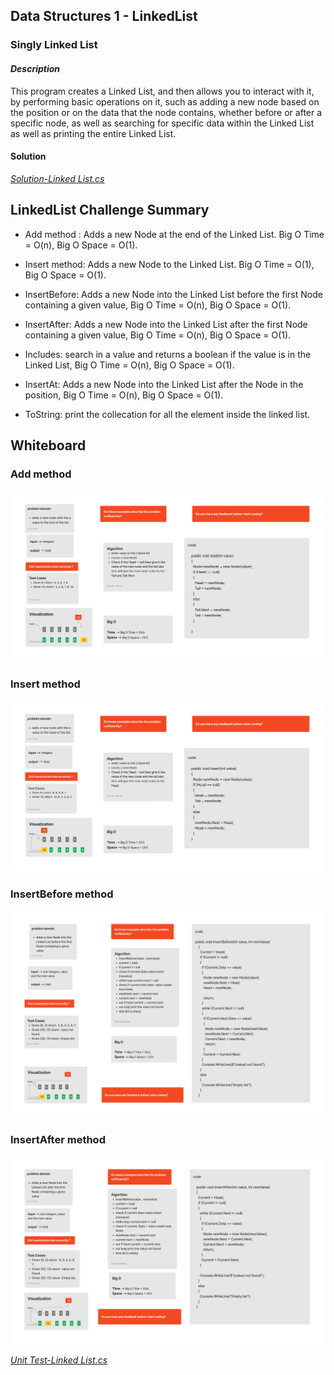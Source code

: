 



## Data Structures 1 - LinkedList
### Singly Linked List
#### ***Description***
This program creates a Linked List, and then allows you to interact with it, by performing basic operations on it, such as adding a new node based on the position or on the data that the node contains, whether before or after a specific node, as well as searching for specific data within the Linked List as well as printing the entire Linked List.
#### Solution
*[Solution-Linked List.cs](https://github.com/Ody950/data-structures-and-algorithms/blob/main/CodeChallenges/Code.Challenges3.cs)*

## LinkedList Challenge Summary

- Add method : Adds a new Node at the end of the Linked List. Big O Time = O(n), Big O Space = O(1).

- Insert method: Adds a new Node to the Linked List. Big O Time = O(1), Big O Space = O(1).

- InsertBefore: Adds a new Node into the Linked List before the first Node containing a given value, Big O Time = O(n), Big O Space = O(1).

- InsertAfter:	Adds a new Node into the Linked List after the first Node containing a given value, Big O Time = O(n), Big O Space = O(1).

- Includes: 	search in a value and returns a boolean if the value is in the Linked List, Big O Time = O(n), Big O Space = O(1).

- InsertAt: Adds a new Node into the Linked List after the  Node in the position, Big O Time = O(n), Big O Space = O(1).

- ToString:  print the collecation for all the element inside the linked list.
## Whiteboard

### Add method
<img src="./assets2/Add.jpg" style="width: 500px;">

### Insert method
<img src="./assets2/Insert.jpg" style="width: 500px;">

### InsertBefore method
<img src="./assets2/InsertB.jpg" style="width: 500px;">

### InsertAfter method
<img src="./assets2/InsertA.jpg" style="width: 500px;">

*[Unit Test-Linked List.cs](https://github.com/Ody950/data-structures-and-algorithms/blob/main/CodeChallengesTests/CodeChallenge-3-Tests.cs)*



